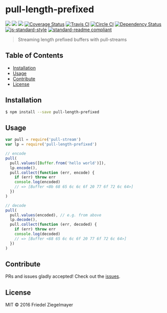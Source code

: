 # pull-length-prefixed

[![](https://img.shields.io/badge/made%20by-Protocol%20Labs-blue.svg?style=flat-square)](http://ipn.io)
[![](https://img.shields.io/badge/project-IPFS-blue.svg?style=flat-square)](http://ipfs.io/)
[![](https://img.shields.io/badge/freenode-%23ipfs-blue.svg?style=flat-square)](http://webchat.freenode.net/?channels=%23ipfs)
[![Coverage Status](https://coveralls.io/repos/github/dignifiedquire/pull-length-prefixed/badge.svg?branch=master)](https://coveralls.io/github/dignifiedquire/pull-length-prefixed?branch=master)
[![Travis CI](https://travis-ci.org/dignifiedquire/pull-length-prefixed.svg?branch=master)](https://travis-ci.org/dignifiedquire/pull-length-prefixed)
[![Circle CI](https://circleci.com/gh/dignifiedquire/pull-length-prefixed.svg?style=svg)](https://circleci.com/gh/dignifiedquire/pull-length-prefixed)
[![Dependency Status](https://david-dm.org/dignifiedquire/pull-length-prefixed.svg?style=flat-square)](https://david-dm.org/dignifiedquire/pull-length-prefixed) [![js-standard-style](https://img.shields.io/badge/code%20style-standard-brightgreen.svg?style=flat-square)](https://github.com/feross/standard)
[![standard-readme compliant](https://img.shields.io/badge/standard--readme-OK-green.svg?style=flat-square)](https://github.com/RichardLitt/standard-readme)

> Streaming length prefixed buffers with pull-streams

## Table of Contents

- [Installation](#installation)
- [Usage](#usage)
- [Contribute](#contribute)
- [License](#license)

## Installation

```bash
$ npm install --save pull-length-prefixed
```

## Usage

```js
var pull = require('pull-stream')
var lp = require('pull-length-prefixed')

// encode
pull(
  pull.values([Buffer.from('hello world')]),
  lp.encode(),
  pull.collect(function (err, encode) {
    if (err) throw err
    console.log(encoded)
    // => [Buffer <0b 68 65 6c 6c 6f 20 77 6f 72 6c 64>]
  })
)

// decode
pull(
  pull.values(encoded), // e.g. from above
  lp.decode(),
  pull.collect(function (err, decoded) {
    if (err) throw err
    console.log(decoded)
    // => [Buffer <68 65 6c 6c 6f 20 77 6f 72 6c 64>]
  })
)
```

## Contribute

PRs and issues gladly accepted! Check out the [issues](//github.com/dignifiedquire/pull-length-prefixed/issues).

## License

MIT © 2016 Friedel Ziegelmayer
